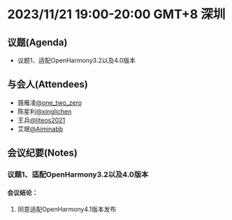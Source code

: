# 2023/11/21 19:00-20:00 GMT+8  深圳

## 议题(Agenda)
- 议题1、适配OpenHarmony3.2以及4.0版本

## 与会人(Attendees) 
- 聂雁凌[@one_two_zero](https://gitee.com/one_two_zero)
- 陈星利[@xinglichen](https://gitee.com/xinglichen)
- 王兵[@liteos2021](https://gitee.com/liteos2021)
- 艾珉[@Aiminabb](https://gitee.com/Aiminabb)

## 会议纪要(Notes)
### 议题1、适配OpenHarmony3.2以及4.0版本
#### 会议结论：
1) 同意适配OpenHarmony4.1版本发布
